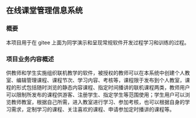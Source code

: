 ## 在线课堂管理信息系统

### 概要
本项目用于在 gitee 上面为同学演示和呈现常规软件开发过程学习和训练的过程。

### 项目业务内容概述
供教师和学生实施组织联机教学的软件，被授权的教师可以在本系统中创建个人教室、编辑管理课程、课程节次、学习内容、考核等，课程限于发布到个人教室，课程的形式包括随时浏览的静态内容课程、指定时间播讲的联机课程两类，教师用户可以限制所发布的课程供游客、注册学生、指定学生等范围使用；学生用户可以浏览教师教室，根据自己所需，进入教室进行学习、参加考核，也可以根据自身的学习需求，定制学习的课程、关注喜欢的课程、申请参加定时播讲的课程等。





